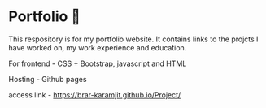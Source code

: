 # Portfolio :moyai:
This respository is for my portfolio website.
It contains links to the projcts I have worked on, my work experience and education.

For frontend - CSS + Bootstrap, javascript and HTML

Hosting - Github pages

access link - https://brar-karamjit.github.io/Project/

     
